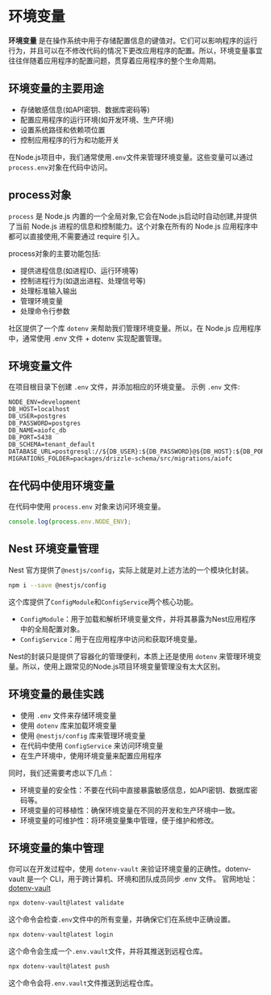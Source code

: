 # 环境变量

**环境变量** 是在操作系统中用于存储配置信息的键值对。它们可以影响程序的运行行为，并且可以在不修改代码的情况下更改应用程序的配置。所以，环境变量事宜往往伴随着应用程序的配置问题，贯穿着应用程序的整个生命周期。

## 环境变量的主要用途

- 存储敏感信息(如API密钥、数据库密码等)
- 配置应用程序的运行环境(如开发环境、生产环境)
- 设置系统路径和依赖项位置
- 控制应用程序的行为和功能开关

在Node.js项目中，我们通常使用`.env`文件来管理环境变量。这些变量可以通过`process.env`对象在代码中访问。

## process对象

`process` 是 Node.js 内置的一个全局对象,它会在Node.js启动时自动创建,并提供了当前 Node.js 进程的信息和控制能力。这个对象在所有的 Node.js 应用程序中都可以直接使用,不需要通过 require 引入。

process对象的主要功能包括:

- 提供进程信息(如进程ID、运行环境等)
- 控制进程行为(如退出进程、处理信号等)
- 处理标准输入输出
- 管理环境变量
- 处理命令行参数

社区提供了一个库 `dotenv` 来帮助我们管理环境变量。所以，在 Node.js 应用程序中，通常使用 .env 文件 +  dotenv 实现配置管理。

## 环境变量文件

在项目根目录下创建 `.env` 文件，并添加相应的环境变量。
示例 `.env` 文件:

```env
NODE_ENV=development
DB_HOST=localhost
DB_USER=postgres
DB_PASSWORD=postgres
DB_NAME=aiofc_db
DB_PORT=5438
DB_SCHEMA=tenant_default
DATABASE_URL=postgresql://${DB_USER}:${DB_PASSWORD}@${DB_HOST}:${DB_PORT}/${DB_NAME}
MIGRATIONS_FOLDER=packages/drizzle-schema/src/migrations/aiofc
```

## 在代码中使用环境变量

在代码中使用 `process.env` 对象来访问环境变量。

```javascript
console.log(process.env.NODE_ENV);
```

## Nest 环境变量管理

Nest 官方提供了`@nestjs/config`，实际上就是对上述方法的一个模块化封装。

```bash
npm i --save @nestjs/config
```

这个库提供了`ConfigModule`和`ConfigService`两个核心功能。

- `ConfigModule`：用于加载和解析环境变量文件，并将其暴露为Nest应用程序中的全局配置对象。
- `ConfigService`：用于在应用程序中访问和获取环境变量。

Nest的封装只是提供了容器化的管理便利，本质上还是使用 `dotenv` 来管理环境变量。所以，使用上跟常见的Node.js项目环境变量管理没有太大区别。

## 环境变量的最佳实践

- 使用 `.env` 文件来存储环境变量
- 使用 `dotenv` 库来加载环境变量
- 使用 `@nestjs/config` 库来管理环境变量
- 在代码中使用 `ConfigService` 来访问环境变量
- 在生产环境中，使用环境变量来配置应用程序

同时，我们还需要考虑以下几点：

- 环境变量的安全性：不要在代码中直接暴露敏感信息，如API密钥、数据库密码等。
- 环境变量的可移植性：确保环境变量在不同的开发和生产环境中一致。
- 环境变量的可维护性：将环境变量集中管理，便于维护和修改。

## 环境变量的集中管理

你可以在开发过程中，使用 `dotenv-vault` 来验证环境变量的正确性。dotenv-vault 是一个 CLI，用于跨计算机、环境和团队成员同步 .env 文件。
官网地址：[dotenv-vault](https://www.dotenv.org/)

```bash
npx dotenv-vault@latest validate
```

这个命令会检查`.env`文件中的所有变量，并确保它们在系统中正确设置。

```bash
npx dotenv-vault@latest login
```

这个命令会生成一个`.env.vault`文件，并将其推送到远程仓库。

```bash
npx dotenv-vault@latest push
```

这个命令会将`.env.vault`文件推送到远程仓库。
